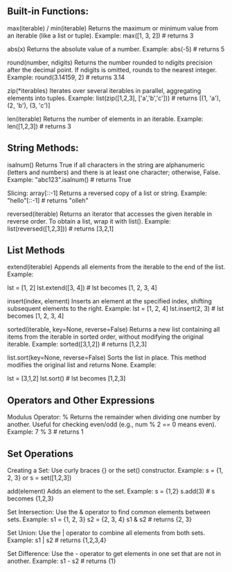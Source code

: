 ## Built-in Functions:

max(iterable) / min(iterable)
Returns the maximum or minimum value from an iterable (like a list or tuple).
Example: max([1, 3, 2]) # returns 3

abs(x)
Returns the absolute value of a number.
Example: abs(-5) # returns 5

round(number, ndigits)
Returns the number rounded to ndigits precision after the decimal point. If ndigits is omitted, rounds to the nearest integer.
Example: round(3.14159, 2) # returns 3.14

zip(*iterables)
Iterates over several iterables in parallel, aggregating elements into tuples.
Example: list(zip([1,2,3], ['a','b','c'])) # returns [(1, 'a'), (2, 'b'), (3, 'c')]

len(iterable)
Returns the number of elements in an iterable.
Example: len([1,2,3]) # returns 3

## String Methods:

isalnum()
Returns True if all characters in the string are alphanumeric (letters and numbers) and there is at least one character; otherwise, False.
Example: "abc123".isalnum() # returns True

Slicing: array[::-1]
Returns a reversed copy of a list or string.
Example: "hello"[::-1] # returns "olleh"

reversed(iterable)
Returns an iterator that accesses the given iterable in reverse order. To obtain a list, wrap it with list().
Example: list(reversed([1,2,3])) # returns [3,2,1]

## List Methods

extend(iterable)
Appends all elements from the iterable to the end of the list.
Example:

lst = [1, 2]
lst.extend([3, 4])  # lst becomes [1, 2, 3, 4]

insert(index, element)
Inserts an element at the specified index, shifting subsequent elements to the right.
Example:
lst = [1, 2, 4]
lst.insert(2, 3)  # lst becomes [1, 2, 3, 4]

sorted(iterable, key=None, reverse=False)
Returns a new list containing all items from the iterable in sorted order, without modifying the original iterable.
Example: sorted([3,1,2]) # returns [1,2,3]

list.sort(key=None, reverse=False)
Sorts the list in place. This method modifies the original list and returns None.
Example:

lst = [3,1,2]
lst.sort()  # lst becomes [1,2,3]

## Operators and Other Expressions

Modulus Operator: %
Returns the remainder when dividing one number by another. Useful for checking even/odd (e.g., num % 2 == 0 means even).
Example: 7 % 3 # returns 1

## Set Operations

Creating a Set:
Use curly braces {} or the set() constructor.
Example: s = {1, 2, 3} or s = set([1,2,3])

add(element)
Adds an element to the set.
Example:
s = {1,2}
s.add(3)  # s becomes {1,2,3}

Set Intersection:
Use the & operator to find common elements between sets.
Example:
s1 = {1, 2, 3}
s2 = {2, 3, 4}
s1 & s2  # returns {2, 3}

Set Union:
Use the | operator to combine all elements from both sets.
Example: s1 | s2 # returns {1,2,3,4}

Set Difference:
Use the - operator to get elements in one set that are not in another.
Example: s1 - s2 # returns {1}